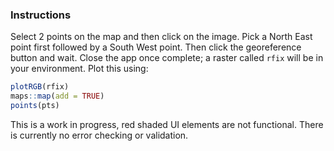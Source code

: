 

### Instructions

Select 2 points on the map and then click on the image.
Pick a North East point first followed by a South West point.
Then click
the georeference button and wait. Close the app once complete; a raster called
`rfix` will be in your environment. Plot this using:

```r
plotRGB(rfix)
maps::map(add = TRUE)
points(pts)
```
This is a work in progress, red shaded UI elements are not functional.
There is currently no error checking or validation. 
